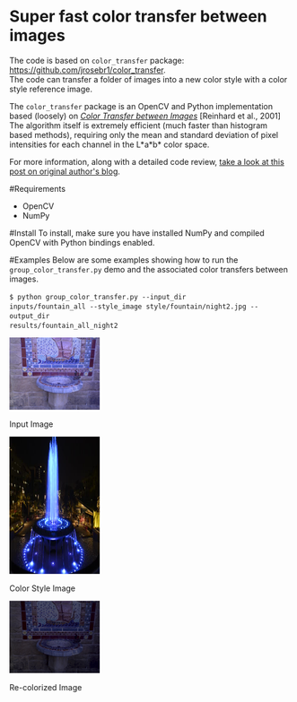 Super fast color transfer between images
==============
The code is based on <code>color_transfer</code> package: https://github.com/jrosebr1/color_transfer.  
The code can transfer a folder of images into a new color style with a color style reference image.
  
The <code>color_transfer</code> package is an OpenCV and Python implementation based (loosely) on [*Color Transfer between Images*](https://www.cs.tau.ac.il/~turkel/imagepapers/ColorTransfer.pdf) [Reinhard et al., 2001] The algorithm itself is extremely efficient (much faster than histogram based methods), requiring only the mean and standard deviation of pixel intensities for each channel in the L\*a\*b\* color space.

For more information, along with a detailed code review, [take a look at this post on original author's blog](http://www.pyimagesearch.com/2014/06/30/super-fast-color-transfer-images/).

#Requirements
- OpenCV
- NumPy

#Install
To install, make sure you have installed NumPy and compiled OpenCV with Python bindings enabled.

<!-- From there, there easiest way to install is via pip: -->

<!-- <code>$ pip install color_transfer</code> -->

#Examples
Below are some examples showing how to run the <code>group_color_transfer.py</code> demo and the associated color transfers between images.  

<code>$ python group_color_transfer.py --input_dir inputs/fountain_all --style_image style/fountain/night2.jpg --output_dir results/fountain_all_night2</code>


<img src="docs/images/fountain_day.jpg" width="32%">
<p>Input Image</p>
  
    
<img src="docs/images/fountain_night_style.jpg" width="32%" height="245">
<p>Color Style Image</p>
  
   
<img src="docs/images/fountain_night.png" width="32%">
<p>Re-colorized Image</p>
  



